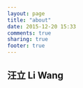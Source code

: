 ```yaml
---
layout: page
title: "about"
date: 2015-12-20 15:33
comments: true
sharing: true
footer: true
---
```

## 汪立 Li Wang

